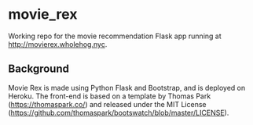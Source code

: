 # movie_rex
Working repo for the movie recommendation Flask app running at http://movierex.wholehog.nyc.

## Background
Movie Rex is made using Python Flask and Bootstrap, and is deployed on Heroku. The front-end is based on a template by Thomas Park (https://thomaspark.co/) and released under the MIT License (https://github.com/thomaspark/bootswatch/blob/master/LICENSE).
